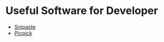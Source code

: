 # Useful Software for Developer

- [Snipaste](https://apps.microsoft.com/detail/9P1WXPKB68KX?hl=en-US&gl=US)
- [Picpick](https://picpick.app/en/)
